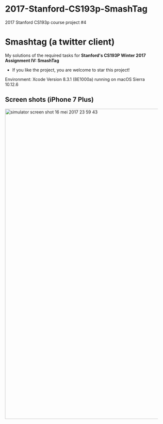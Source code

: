 # 2017-Stanford-CS193p-SmashTag
2017 Stanford CS193p course project #4

# Smashtag (a twitter client)
My solutions of the required tasks for **Stanford's CS193P Winter 2017 Assignment IV: SmashTag**

* If you like the project, you are welcome to star this project!

Environment: Xcode Version 8.3.1 (8E1000a) running on macOS Sierra 10.12.6

## Screen shots (iPhone 7 Plus)
<img width="1024" alt="simulator screen shot 16 mei 2017 23 59 43" src="https://user-images.githubusercontent.com/4607797/30190499-66c86a90-93ef-11e7-90b9-e1e7787b836b.png">

